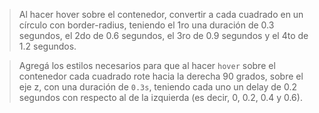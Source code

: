 > Al hacer hover sobre el contenedor, convertir a cada 
> cuadrado en un círculo con border-radius, teniendo el 1ro una duración de 0.3 segundos, 
> el 2do de 0.6 segundos, el 3ro de 0.9 segundos y el 4to de 1.2 segundos.  

> Agregá los estilos necesarios para que al hacer `hover` sobre el contenedor cada cuadrado rote hacia la derecha 90 grados, sobre el eje z, con una duración de `0.3s`, teniendo cada uno un delay de 0.2 segundos con respecto al de la izquierda (es decir, 0, 0.2, 0.4 y 0.6).